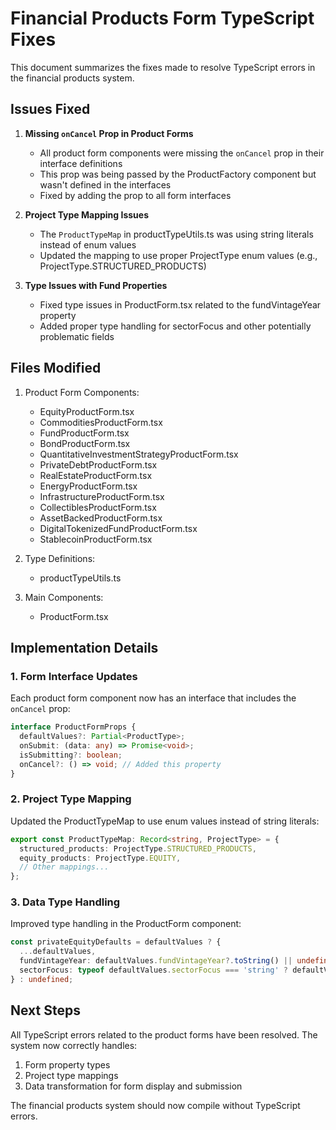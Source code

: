 # Financial Products Form TypeScript Fixes

This document summarizes the fixes made to resolve TypeScript errors in the financial products system.

## Issues Fixed

1. **Missing `onCancel` Prop in Product Forms**
   - All product form components were missing the `onCancel` prop in their interface definitions
   - This prop was being passed by the ProductFactory component but wasn't defined in the interfaces
   - Fixed by adding the prop to all form interfaces

2. **Project Type Mapping Issues**
   - The `ProductTypeMap` in productTypeUtils.ts was using string literals instead of enum values
   - Updated the mapping to use proper ProjectType enum values (e.g., ProjectType.STRUCTURED_PRODUCTS)

3. **Type Issues with Fund Properties**
   - Fixed type issues in ProductForm.tsx related to the fundVintageYear property
   - Added proper type handling for sectorFocus and other potentially problematic fields

## Files Modified

1. Product Form Components:
   - EquityProductForm.tsx
   - CommoditiesProductForm.tsx
   - FundProductForm.tsx
   - BondProductForm.tsx
   - QuantitativeInvestmentStrategyProductForm.tsx
   - PrivateDebtProductForm.tsx
   - RealEstateProductForm.tsx
   - EnergyProductForm.tsx
   - InfrastructureProductForm.tsx
   - CollectiblesProductForm.tsx
   - AssetBackedProductForm.tsx
   - DigitalTokenizedFundProductForm.tsx
   - StablecoinProductForm.tsx

2. Type Definitions:
   - productTypeUtils.ts

3. Main Components:
   - ProductForm.tsx

## Implementation Details

### 1. Form Interface Updates

Each product form component now has an interface that includes the `onCancel` prop:

```typescript
interface ProductFormProps {
  defaultValues?: Partial<ProductType>;
  onSubmit: (data: any) => Promise<void>;
  isSubmitting?: boolean;
  onCancel?: () => void; // Added this property
}
```

### 2. Project Type Mapping

Updated the ProductTypeMap to use enum values instead of string literals:

```typescript
export const ProductTypeMap: Record<string, ProjectType> = {
  structured_products: ProjectType.STRUCTURED_PRODUCTS,
  equity_products: ProjectType.EQUITY,
  // Other mappings...
};
```

### 3. Data Type Handling

Improved type handling in the ProductForm component:

```typescript
const privateEquityDefaults = defaultValues ? {
  ...defaultValues,
  fundVintageYear: defaultValues.fundVintageYear?.toString() || undefined,
  sectorFocus: typeof defaultValues.sectorFocus === 'string' ? defaultValues.sectorFocus : undefined
} : undefined;
```

## Next Steps

All TypeScript errors related to the product forms have been resolved. The system now correctly handles:

1. Form property types
2. Project type mappings
3. Data transformation for form display and submission

The financial products system should now compile without TypeScript errors.